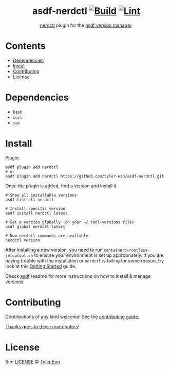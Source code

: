 <div align="center">

# asdf-nerdctl [![Build](https://github.com/tyler-eon/asdf-nerdctl/actions/workflows/build.yml/badge.svg)](https://github.com/tyler-eon/asdf-nerdctl/actions/workflows/build.yml) [![Lint](https://github.com/tyler-eon/asdf-nerdctl/actions/workflows/lint.yml/badge.svg)](https://github.com/tyler-eon/asdf-nerdctl/actions/workflows/lint.yml)

[nerdctl](https://github.com/tyler-eon/nerdctl) plugin for the [asdf version manager](https://asdf-vm.com).

</div>

# Contents

- [Dependencies](#dependencies)
- [Install](#install)
- [Contributing](#contributing)
- [License](#license)

# Dependencies

- `bash`
- `curl`
- `tar`

# Install

Plugin:

```shell
asdf plugin add nerdctl
# or
asdf plugin add nerdctl https://github.com/tyler-eon/asdf-nerdctl.git
```

Once the plugin is added, find a version and install it.

```shell
# Show all installable versions
asdf list-all nerdctl

# Install specific version
asdf install nerdctl latest

# Set a version globally (on your ~/.tool-versions file)
asdf global nerdctl latest

# Now nerdctl commands are available
nerdctl version
```

After installing a new version, you need to run `containerd-rootless-setuptool.sh` to ensure your environment is set up appropriately. If you are having trouble with the installation or `nerdctl` is failing for some reason, try look at this [Getting Started](https://rootlesscontaine.rs/getting-started/containerd/) guide.

Check [asdf](https://github.com/asdf-vm/asdf) readme for more instructions on how to install & manage versions.

# Contributing

Contributions of any kind welcome! See the [contributing guide](contributing.md).

[Thanks goes to these contributors](https://github.com/tyler-eon/asdf-nerdctl/graphs/contributors)!

# License

See [LICENSE](LICENSE) © [Tyler Eon](https://github.com/tyler-eon/)
